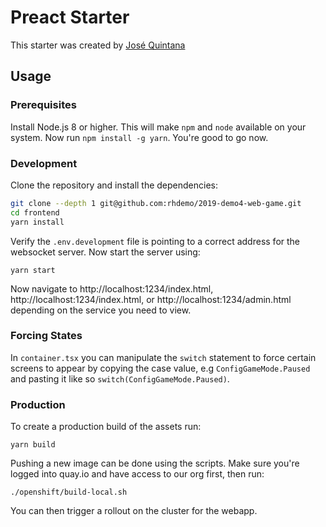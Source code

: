 # Preact Starter

This starter was created by [José Quintana](git.io/joseluisq)

## Usage

### Prerequisites
Install Node.js 8 or higher. This will make `npm` and `node` available on your system. Now run `npm install -g yarn`. You're good to go now.

### Development

Clone the repository and install the dependencies:

```sh
git clone --depth 1 git@github.com:rhdemo/2019-demo4-web-game.git
cd frontend
yarn install
```

Verify the `.env.development` file is pointing to a correct address for the websocket server. Now start the server using:

```
yarn start
```

Now navigate to http://localhost:1234/index.html, http://localhost:1234/index.html, or http://localhost:1234/admin.html depending on the service you need to view.

### Forcing States

In `container.tsx` you can manipulate the `switch` statement to force certain
screens to appear by copying the case value, e.g `ConfigGameMode.Paused` and
pasting it like so `switch(ConfigGameMode.Paused)`.

### Production

To create a production build of the assets run:

```
yarn build
```

Pushing a new image can be done using the scripts. Make sure you're logged into quay.io and have access to our org first, then run:

```
./openshift/build-local.sh
```

You can then trigger a rollout on the cluster for the webapp.
